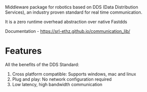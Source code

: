 Middleware package for robotics based on DDS (Data Distribution Services), an industry proven standard for real time communication. 

 It is a zero runtime overhead abstraction over native Fastdds
 
 Documentation - https://srl-ethz.github.io/communication_lib/
 
 # Features

 All the benefits of the DDS Standard:
 
 1) Cross platform compatible: Supports windows, mac and linux
 2) Plug and play: No network configuration required
 3) Low latency, high bandwidth communication

